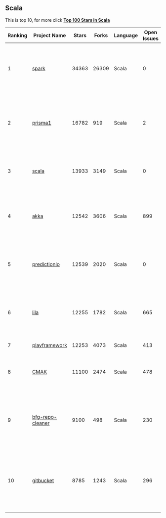 ## Scala

This is top 10, for more click **[Top 100 Stars in Scala](Top100/Scala.md)**

| Ranking | Project Name | Stars | Forks | Language | Open Issues | Description | Last Commit |
| ------- | ------------ | ----- | ----- | -------- | ----------- | ----------- | ----------- |
| 1 | [spark](https://github.com/apache/spark) | 34363 | 26309 | Scala | 0 | Apache Spark - A unified analytics engine for large-scale data processing | 2022-11-17T02:36:11Z |
| 2 | [prisma1](https://github.com/prisma/prisma1) | 16782 | 919 | Scala | 2 | 💾 Database Tools incl. ORM, Migrations and Admin UI (Postgres, MySQL & MongoDB) [deprecated] | 2022-09-01T18:57:41Z |
| 3 | [scala](https://github.com/scala/scala) | 13933 | 3149 | Scala | 0 | Scala 2 compiler and standard library. For bugs, see scala/bug | 2022-11-17T01:01:17Z |
| 4 | [akka](https://github.com/akka/akka) | 12542 | 3606 | Scala | 899 | Build highly concurrent, distributed, and resilient message-driven applications on the JVM | 2022-11-16T15:48:36Z |
| 5 | [predictionio](https://github.com/apache/predictionio) | 12539 | 2020 | Scala | 0 | PredictionIO, a machine learning server for developers and ML engineers. | 2021-01-09T10:30:58Z |
| 6 | [lila](https://github.com/lichess-org/lila) | 12255 | 1782 | Scala | 665 | ♞ lichess.org: the forever free, adless and open source chess server ♞ | 2022-11-16T17:03:26Z |
| 7 | [playframework](https://github.com/playframework/playframework) | 12253 | 4073 | Scala | 413 | Play Framework | 2022-11-17T00:51:37Z |
| 8 | [CMAK](https://github.com/yahoo/CMAK) | 11100 | 2474 | Scala | 478 | CMAK is a tool for managing Apache Kafka clusters | 2022-09-02T13:52:36Z |
| 9 | [bfg-repo-cleaner](https://github.com/rtyley/bfg-repo-cleaner) | 9100 | 498 | Scala | 230 | Removes large or troublesome blobs like git-filter-branch does, but faster. And written in Scala | 2022-10-22T21:15:23Z |
| 10 | [gitbucket](https://github.com/gitbucket/gitbucket) | 8785 | 1243 | Scala | 296 | A Git platform powered by Scala with easy installation, high extensibility & GitHub API compatibility | 2022-11-16T14:28:53Z |
